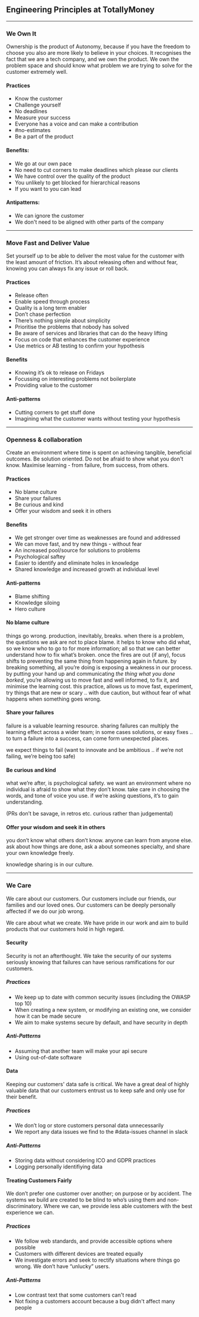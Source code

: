 ## Engineering Principles at TotallyMoney


---

### We Own It

Ownership is the product of Autonomy, because if you have the freedom to choose you also are more likely to believe in your choices. It recognises the fact that we are a tech company, and we own the product. We own the problem space and should know what problem we are trying to solve for the customer extremely well.

#### Practices

- Know the customer
- Challenge yourself
- No deadlines
- Measure your success
- Everyone has a voice and can make a contribution
- #no-estimates
- Be a part of the product

#### Benefits:

- We go at our own pace
- No need to cut corners to make deadlines which please our clients
- We have control over the quality of the product
- You unlikely to get blocked for hierarchical reasons
- If you want to you can lead

#### Antipatterns:

- We can ignore the customer
- We don't need to be aligned with other parts of the company

---

### Move Fast and Deliver Value

Set yourself up to be able to deliver the most value for the customer with the least amount of friction. It’s about releasing often and without fear, knowing you can always fix any issue or roll back.

#### Practices

- Release often
- Enable speed through process
- Quality is a long term enabler
- Don’t chase perfection
- There’s nothing simple about simplicity
- Prioritise the problems that nobody has solved
- Be aware of services and libraries that can do the heavy lifting
- Focus on code that enhances the customer experience
- Use metrics or AB testing to confirm your hypothesis

#### Benefits

- Knowing it’s ok to release on Fridays
- Focussing on interesting problems not boilerplate
- Providing value to the customer

#### Anti-patterns

- Cutting corners to get stuff done
- Imagining what the customer wants without testing your hypothesis

---

### Openness & collaboration

Create an environment where time is spent on achieving tangible, beneficial outcomes. Be solution oriented. Do not be afraid to show what you don't know. Maximise learning - from failure, from success, from others.

#### Practices
- No blame culture
- Share your failures
- Be curious and kind
- Offer your wisdom and seek it in others

#### Benefits
- We get stronger over time as weaknesses are found and addressed
- We can move fast, and try new things - without fear
- An increased pool/source for solutions to problems
- Psychological saftey
- Easier to identify and eliminate holes in knowledge
- Shared knowledge and increased growth at individual level

#### Anti-patterns
- Blame shifting
- Knowledge siloing
- Hero culture


#### No blame culture

things go wrong. production, inevitably, breaks. when there is a problem, the questions we ask are not to place blame. it helps to know who did what, so we know who to go to for more information; all so that we can better understand how to fix what’s broken. once the fires are out (if any), focus shifts to preventing the same thing from happening again in future.
by breaking something, all you’re doing is exposing a weakness in our process. by putting your hand up and communicating *the thing what you done borked*, you’re allowing us to move fast and well informed, to fix it, and minimise the learning cost. this practice, allows us to move fast, experiment, try things that are new or scary .. with due caution, but without fear of what happens when something goes wrong.

#### Share your failures

failure is a valuable learning resource. sharing failures can multiply the learning effect across a wider team; in some cases solutions, or easy fixes .. to turn a failure into a success, can come form unexpected places.

we expect things to fail (want to innovate and be ambitious .. if we’re not failing, we’re being too safe)

#### Be curious and kind

what we’re after, is psychological safety. we want an environment where no individual is afraid to show what they don’t know. take care in choosing the words, and tone of voice you use. if we’re asking questions, it’s to gain understanding.

(PRs don’t be savage, in retros etc. curious rather than judgemental)

#### Offer your wisdom and seek it in others

you don’t know what others don’t know. anyone can learn from anyone else. ask about how things are done, ask a about someones specialty, and share your own knowledge freely.

knowledge sharing is in our culture.

---


### We Care

We care about our customers. Our customers include our friends, our families and our loved ones. Our customers can be deeply personally affected if we do our job wrong.

We care about what we create. We have pride in our work and aim to build products that our customers hold in high regard.

#### Security

Security is not an afterthought.  We take the security of our systems seriously knowing that failures can have serious ramifications for our customers.

##### Practices

* We keep up to date with common security issues (including the OWASP top 10)
* When creating a new system, or modifying an existing one, we consider how it can be made secure
* We aim to make systems secure by default, and have security in depth

##### Anti-Patterns

* Assuming that another team will make your api secure
* Using out-of-date software

#### Data

Keeping our customers' data safe is critical. We have a great deal of highly valuable data that our customers entrust us to keep safe and only use for their benefit.

##### Practices

* We don’t log or store customers personal data unnecessarily
* We report any data issues we find to the #data-issues channel in slack

##### Anti-Patterns

* Storing data without considering ICO and GDPR practices
* Logging personally identifiying data 

#### Treating Customers Fairly

We don’t prefer one customer over another; on purpose or by accident. The systems we build are created to be blind to who’s using them and non-discriminatory. Where we can, we provide less able customers with the best experience we can.

##### Practices

* We follow web standards, and provide accessible options where possible
* Customers with different devices are treated equally 
* We investigate errors and seek to rectify situations where things go wrong. We don’t have “unlucky” users.

##### Anti-Patterns

* Low contrast text that some customers can't read
* Not fixing a customers account because a bug didn't affect many people
